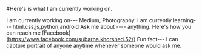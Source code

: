 #Here's is what I am currently working on.

I am currently working on--- Medium, Photography.
I am currently learning--- html,css,js,python,android
Ask me about ---- anything.
Here's how you can reach me [Facebook] (https://www.facebook.com/subarna.khorshed.52/)
Fun fact--- I can capture portrait of anyone anytime whenever someone would ask me. 
